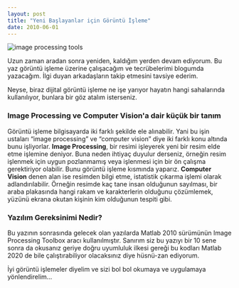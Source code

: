 ```yaml
---
layout: post
title: "Yeni Başlayanlar için Görüntü İşleme"
date: 2010-06-01
---
```


![image processing tools](https://miro.medium.com/max/683/1*m6jBUgbZz2yaVgu4xjzNuw.jpeg)

Uzun zaman aradan sonra yeniden, kaldığım yerden devam ediyorum. Bu yaz görüntü işleme üzerine çalışacağım ve tecrübelerimi blogumda yazacağım. İlgi duyan arkadaşların takip etmesini tavsiye ederim.

Neyse, biraz dijital görüntü işleme ne işe yarıyor hayatın hangi sahalarında kullanılıyor, bunlara bir göz atalım isterseniz.

### Image Processing ve Computer Vision'a dair küçük bir tanım

Görüntü işleme bilgisayarda iki farklı şekilde ele alınabilir. Yani bu işin ustaları “image processing” ve “computer vision” diye iki farklı konu altında bunu işliyorlar. **Image Processing**, bir resimi işleyerek yeni bir resim elde etme işlemine deniyor. Buna neden ihtiyaç duyulur derseniz, örneğin resim işlenmek için uygun pozlanmamış veya işlenmesi için bir ön çalışma gerektiriyor olabilir. Bunu görüntü işleme kısmında yaparız. **Computer Vision** denen alan ise resimden bilgi etme, istatistik çıkarma işlemi olarak adlandırılabilir. Örneğin resimde kaç tane insan olduğunun sayılması, bir araba plakasında hangi rakam ve karakterlerin olduğunu çözümlemek, yüzünü ekrana okutan kişinin kim olduğunun tespiti gibi. 

### Yazılım Gereksinimi Nedir?

Bu yazının sonrasında gelecek olan yazılarda Matlab 2010 sürümünün Image Processing Toolbox aracı kullanılmıştır. Sanırım siz bu yazıyı bir 10 sene sonra da okusanız geriye doğru uyumluluk ilkesi gereği bu kodları Matlab 2020 de bile çalıştırabiliyor olacaksınız diye hüsnü-zan ediyorum. 

İyi görüntü işlemeler diyelim ve sizi bol bol okumaya ve uygulamaya yönlendirelim...
